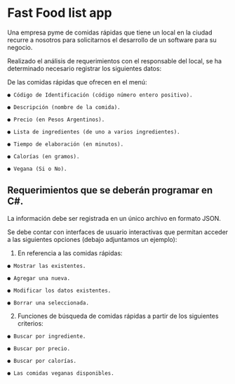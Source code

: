 ﻿# Fast Food list app

Una empresa pyme de comidas rápidas que tiene un local en la ciudad recurre a nosotros para solicitarnos el
desarrollo de un software para su negocio.

Realizado el análisis de requerimientos con el responsable del local, se ha determinado necesario registrar los
siguientes datos:

De las comidas rápidas que ofrecen en el menú:
````
● Código de Identificación (código número entero positivo).

● Descripción (nombre de la comida).

● Precio (en Pesos Argentinos).

● Lista de ingredientes (de uno a varios ingredientes).

● Tiempo de elaboración (en minutos).

● Calorías (en gramos).

● Vegana (Si o No).
````
## Requerimientos que se deberán programar en C#.

La información debe ser registrada en un único archivo en formato JSON.

Se debe contar con interfaces de usuario interactivas que permitan acceder a las siguientes opciones (debajo
adjuntamos un ejemplo):

1. En referencia a las comidas rápidas:
 ````
● Mostrar las existentes.

● Agregar una nueva.

● Modificar los datos existentes.

● Borrar una seleccionada.
 ````
2. Funciones de búsqueda de comidas rápidas a partir de los siguientes criterios:
  ````
● Buscar por ingrediente.

● Buscar por precio.

● Buscar por calorías.

● Las comidas veganas disponibles.
 ````